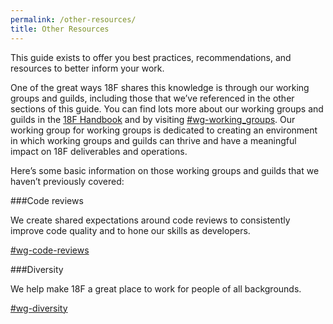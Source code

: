 ```yaml
---
permalink: /other-resources/
title: Other Resources
---
```

This guide exists to offer you best practices, recommendations, and resources to better inform your work. 

One of the great ways 18F shares this knowledge is through our working groups and guilds, including those that we’ve referenced in the other sections of this guide. You can find lots more about our working groups and guilds in the [18F Handbook](handbook.18f.gov) and by visiting [#wg-working_groups](https://gsa-tts.slack.com/messages/wg-working_groups/). Our working group for working groups is dedicated to creating an environment in which working groups and guilds can thrive and have a meaningful impact on 18F deliverables and operations. 

Here’s some basic information on those working groups and guilds that we haven’t previously covered:

###Code reviews

We create shared expectations around code reviews to consistently improve code quality and to hone our skills as developers.

[#wg-code-reviews](https://gsa-tts.slack.com/messages/wg-code-reviews/)

###Diversity

We help make 18F a great place to work for people of all backgrounds.

[#wg-diversity](https://gsa-tts.slack.com/messages/wg-diversity/)
